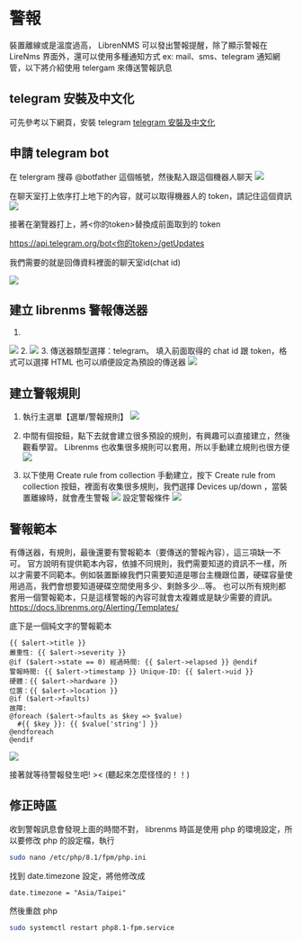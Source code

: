 # 警報

裝置離線或是溫度過高， LibrenNMS 可以發出警報提醒，除了顯示警報在 LireNms 界面外，還可以使用多種通知方式 ex: mail、sms、telegram 通知網管，以下將介紹使用 telergam 來傳送警報訊息

## telegram 安裝及中文化
可先參考以下網頁，安裝 telegram [telegram 安裝及中文化](https://www.pkstep.com/archives/13832)

## 申請 telegram bot

在 telergram 搜尋 @botfather 這個帳號，然後點入跟這個機器人聊天
![](2023-12-22-13-59-45.png)

在聊天室打上依序打上地下的內容，就可以取得機器人的 token，請記住這個資訊
![](2023-12-22-14-13-03.png)

接著在瀏覽器打上，將<你的token>替換成前面取到的 token

[https://api.telegram.org/bot<你的token>/getUpdates](https://api.telegram.org/bot<你的token>/getUpdates)

我們需要的就是回傳資料裡面的聊天室id(chat id)

![](2023-12-22-16-16-05.png)

## 建立 librenms 警報傳送器
1. 
![](2023-12-22-16-17-52.png)
2. 
![](2023-12-22-16-18-40.png)
3. 傳送器類型選擇：telegram。 填入前面取得的 chat id 跟 token，格式可以選擇 HTML 也可以順便設定為預設的傳送器
![](2023-12-22-16-21-06.png)

## 建立警報規則
1. 執行主選單【選單/警報規則】
![](2023-12-22-16-35-20.png)

2. 中間有個按鈕，點下去就會建立很多預設的規則，有興趣可以直接建立，然後觀看學習。 Librenms 也收集很多規則可以套用，所以手動建立規則也很方便
![](2023-12-22-16-34-55.png)

3. 以下使用 Create rule from collection 手動建立，按下 Create rule from collection 按鈕，裡面有收集很多規則，我們選擇 Devices up/down ，當裝置離線時，就會產生警報
![](2023-12-22-16-42-38.png)
設定警報條件
![](2023-12-22-17-03-46.png)

## 警報範本
有傳送器，有規則，最後還要有警報範本（要傳送的警報內容），這三項缺一不可。
官方說明有提供範本內容，依據不同規則，我們需要知道的資訊不一樣，所以才需要不同範本。例如裝置斷線我們只需要知道是哪台主機跟位置，硬碟容量使用過高，我們會想要知道硬碟空間使用多少、剩餘多少...等。
也可以所有規則都套用一個警報範本，只是這樣警報的內容可就會太複雜或是缺少需要的資訊。
https://docs.librenms.org/Alerting/Templates/

底下是一個純文字的警報範本
```
{{ $alert->title }}
嚴重性: {{ $alert->severity }}
@if ($alert->state == 0) 經過時間: {{ $alert->elapsed }} @endif
警報時間: {{ $alert->timestamp }} Unique-ID: {{ $alert->uid }} 
硬體：{{ $alert->hardware }}
位置：{{ $alert->location }}
@if ($alert->faults)
故障:
@foreach ($alert->faults as $key => $value)
  #{{ $key }}: {{ $value['string'] }}
@endforeach
@endif
```
![](2023-12-22-21-22-40.png)


接著就等待警報發生吧! >< (聽起來怎麼怪怪的！！)

## 修正時區
收到警報訊息會發現上面的時間不對， librenms 時區是使用 php 的環境設定，所以要修改 php 的設定檔，執行
```sh
sudo nano /etc/php/8.1/fpm/php.ini
```
找到 date.timezone 設定，將他修改成 
```
date.timezone = "Asia/Taipei"
```
然後重啟 php
```sh
sudo systemctl restart php8.1-fpm.service
```